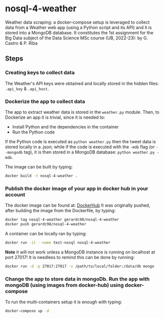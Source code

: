# nosql-4-weather
Weather data scraping: a docker-compose setup is leveraged to collect 
data from a Weather web app (using a Python script and its API) and it is 
stored into a MongoDB database. It constitutes the 1st assignment
for the Big Data subject of the Data Science MSc course 
(UB, 2022-23): by G. Castro & P. Riba

## Steps

### Creating keys to collect data

The Weather's API keys were obtained and locally stored in the hidden files: 
``.api_key`` & ``.api_host``. 

### Dockerize the app to collect data

The app to extract weather data is stored in the ``weather.py`` module.
Then, to Dockerize an app it is trivial, since it is needed to:
- Install Python and the dependencies in the container
- Run the Python code

If the Python code is executed as ``python weather.py`` then the tweet 
data is stored locally in a .json; while if the code is executed with 
the ``-mdb`` flag (or ``--mongodb`` tag), it is then stored in a 
MongoDB database: ``python weather.py -mdb``.

The image can be built by typing:

```bash
docker build -t nosql-4-weather .
```

### Publish the docker image of your app in docker hub in your account

The docker image can be found at: 
[DockerHub](https://hub.docker.com/repository/docker/gerardc98/nosql-4-weather)
It was originally pushed, after building the image from the Dockerfile, 
by typing:
```bash
docker tag nosql-4-weather gerardc98/nosql-4-weather
docker push gerardc98/nosql-4-weather
```

A container can be locally ran by typing:
```bash
docker run -it --name test-nosql nosql-4-weather
```

**Note** it will not work unless a MongoDB instance is running 
on localhost at port 27017! It is needless to remind this can 
be done by running:

```bash
docker run -d -p 27017:27017 -v /path/to/local/folder:/data/db mongo
```

### Change the app to store data in mongoDb. Run the app with mongoDB (using images from docker-hub) using docker-compose

To run the multi-containers setup it is enough with typing:

```bash
docker-compose up -d
```
